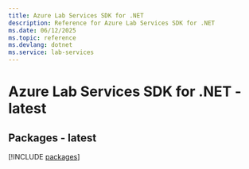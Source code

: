 ```yaml
---
title: Azure Lab Services SDK for .NET
description: Reference for Azure Lab Services SDK for .NET
ms.date: 06/12/2025
ms.topic: reference
ms.devlang: dotnet
ms.service: lab-services
---
```

# Azure Lab Services SDK for .NET - latest
## Packages - latest
[!INCLUDE [packages](lab-services-index.md)]